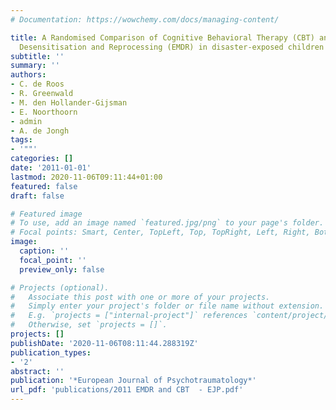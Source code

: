 ```yaml
---
# Documentation: https://wowchemy.com/docs/managing-content/

title: A Randomised Comparison of Cognitive Behavioral Therapy (CBT) and Eye Movement
  Desensitisation and Reprocessing (EMDR) in disaster-exposed children
subtitle: ''
summary: ''
authors:
- C. de Roos
- R. Greenwald
- M. den Hollander-Gijsman
- E. Noorthoorn
- admin
- A. de Jongh
tags:
- '""'
categories: []
date: '2011-01-01'
lastmod: 2020-11-06T09:11:44+01:00
featured: false
draft: false

# Featured image
# To use, add an image named `featured.jpg/png` to your page's folder.
# Focal points: Smart, Center, TopLeft, Top, TopRight, Left, Right, BottomLeft, Bottom, BottomRight.
image:
  caption: ''
  focal_point: ''
  preview_only: false

# Projects (optional).
#   Associate this post with one or more of your projects.
#   Simply enter your project's folder or file name without extension.
#   E.g. `projects = ["internal-project"]` references `content/project/deep-learning/index.md`.
#   Otherwise, set `projects = []`.
projects: []
publishDate: '2020-11-06T08:11:44.288319Z'
publication_types:
- '2'
abstract: ''
publication: '*European Journal of Psychotraumatology*'
url_pdf: 'publications/2011 EMDR and CBT  - EJP.pdf'
---
```

